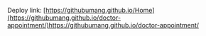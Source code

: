 Deploy link: [https://githubumang.github.io/Home](https://githubumang.github.io/doctor-appointment/)https://githubumang.github.io/doctor-appointment/
